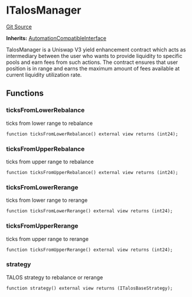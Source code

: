 # ITalosManager
[Git Source](https://github.com/Maia-DAO/test-env-V2/blob/84b5f9e8695c91ddb02f27bb3dfb1c652f55ced4/talos/interfaces/ITalosManager.sol)

**Inherits:**
[AutomationCompatibleInterface](/talos/interfaces/AutomationCompatibleInterface.sol/interface.AutomationCompatibleInterface.md)

TalosManager is a Uniswap V3 yield enhancement contract which acts as
intermediary between the user who wants to provide liquidity to specific pools
and earn fees from such actions. The contract ensures that user position is in
range and earns the maximum amount of fees available at current liquidity
utilization rate.


## Functions
### ticksFromLowerRebalance

ticks from lower range to rebalance


```solidity
function ticksFromLowerRebalance() external view returns (int24);
```

### ticksFromUpperRebalance

ticks from upper range to rebalance


```solidity
function ticksFromUpperRebalance() external view returns (int24);
```

### ticksFromLowerRerange

ticks from lower range to rerange


```solidity
function ticksFromLowerRerange() external view returns (int24);
```

### ticksFromUpperRerange

ticks from upper range to rerange


```solidity
function ticksFromUpperRerange() external view returns (int24);
```

### strategy

TALOS strategy to rebalance or rerange


```solidity
function strategy() external view returns (ITalosBaseStrategy);
```

